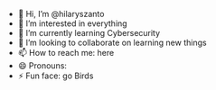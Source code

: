 - 👋 Hi, I’m @hilaryszanto
- 👀 I’m interested in everything
- 🌱 I’m currently learning Cybersecurity
- 💞️ I’m looking to collaborate on learning new things
- 📫 How to reach me: here
- 😄 Pronouns: 
- ⚡ Fun face: go Birds

<!---
hilaryszanto/hilaryszanto is a ✨ special ✨ repository because its `README.md` (this file) appears on your GitHub profile.
You can click the Preview link to take a look at your changes.
--->
